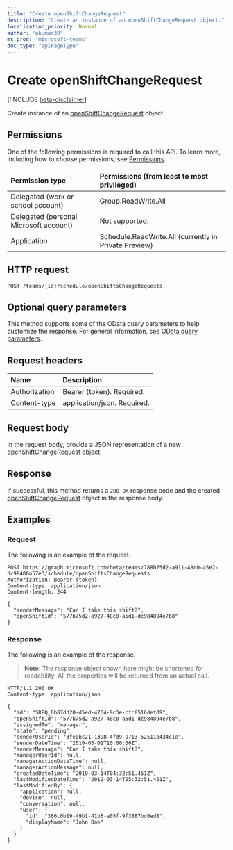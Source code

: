 ```yaml
---
title: "Create openShiftChangeRequest"
description: "Create an instance of an openShiftChangeRequest object."
localization_priority: Normal
author: "akumar39"
ms.prod: "microsoft-teams"
doc_type: "apiPageType"
---
```


# Create openShiftChangeRequest

[!INCLUDE [beta-disclaimer](../../includes/beta-disclaimer.md)]

Create instance of an [openShiftChangeRequest](../resources/openshiftchangerequest.md) object.
## Permissions

One of the following permissions is required to call this API. To learn more, including how to choose permissions, see [Permissions](/graph/permissions-reference).

| Permission type                        | Permissions (from least to most privileged) |
|:---------------------------------------|:--------------------------------------------|
| Delegated (work or school account)     | Group.ReadWrite.All |
| Delegated (personal Microsoft account) | Not supported. |
| Application                            | Schedule.ReadWrite.All (currently in Private Preview) |

## HTTP request

<!-- { "blockType": "ignored" } -->

```http
POST /teams/{id}/schedule/openShiftsChangeRequests
```

## Optional query parameters

This method supports some of the OData query parameters to help customize the response. For general information, see [OData query parameters](/graph/query-parameters).

## Request headers

| Name      |Description|
|:----------|:----------|
| Authorization | Bearer {token}. Required. |
| Content-type | application/json. Required. |

## Request body
In the request body, provide a JSON representation of a new [openShiftChangeRequest](../resources/openshiftchangerequest.md) object.

## Response

If successful, this method returns a `200 OK` response code and the created [openShiftChangeRequest](../resources/openshiftchangerequest.md) object in the response body.

## Examples

### Request

The following is an example of the request.
<!-- {
  "blockType": "request"
}-->

```http
POST https://graph.microsoft.com/beta/teams/788b75d2-a911-48c0-a5e2-dc98480457e3/schedule/openShiftsChangeRequests
Authorization: Bearer {token}
Content-type: application/json
Content-length: 244

{
  "senderMessage": "Can I take this shift?",
  "openShiftId": "577b75d2-a927-48c0-a5d1-dc984894e7b8"
}
```

### Response

The following is an example of the response.

> **Note:** The response object shown here might be shortened for readability. All the properties will be returned from an actual call.

<!-- {
  "blockType": "response",
  "truncated": true,
  "@odata.type": "microsoft.graph.swapShiftsChangeRequest"
} -->

```http
HTTP/1.1 200 OK
Content-type: application/json

{
  "id": "SREQ_0b87dd20-d5ed-4764-9c3e-cfc8516def09",
  "openShiftId": "577b75d2-a927-48c0-a5d1-dc984894e7b8",
  "assignedTo": "manager",
  "state": "pending",
  "senderUserId": "3fe0bc21-1398-4fd9-9713-52511b434c1e",
  "senderDateTime": "2019-05-01T10:00:00Z",
  "senderMessage": "Can I take this shift?",
  "managerUserId": null,
  "managerActionDateTime": null,
  "managerActionMessage": null,
  "createdDateTime": "2019-03-14T04:32:51.451Z",
  "lastModifiedDateTime": "2019-03-14T05:32:51.451Z",
  "lastModifiedBy": {
    "application": null,
    "device": null,
    "conversation": null,
    "user": {
      "id": "366c0b19-49b1-41b5-a03f-9f3887bd0ed8",
      "displayName": "John Doe"
    }
  }
}

```

<!-- uuid: 16cd6b66-4b1a-43a1-adaf-3a886856ed98
2019-02-04 14:57:30 UTC -->
<!-- {
  "type": "#page.annotation",
  "description": "Create openShiftRequest",
  "keywords": "",
  "section": "documentation",
  "tocPath": ""
}-->
